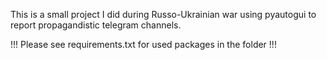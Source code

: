 This is a small project I did during Russo-Ukrainian war using pyautogui to report propagandistic telegram channels.

!!! Please see requirements.txt for used packages in the folder !!!

